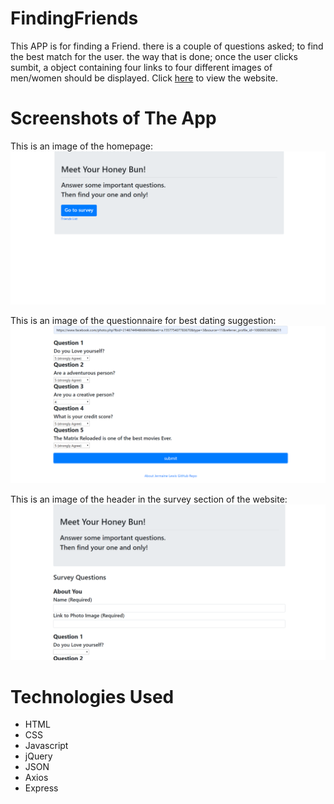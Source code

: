 # FindingFriends
This APP is for finding a Friend. there is a couple of questions asked; to find the best match for the user. the way that is done; once the user clicks sumbit, a object containing four links to four different images of men/women should be displayed. Click [here](https://node-friend.herokuapp.com/) to view the website.

# Screenshots of The App
This is an image of the homepage:
![friend](images/Friend1.png)

This is an image of the questionnaire for best dating suggestion:
![friend2](images/Friend2.png)

This is an image of the header in the survey section of the website:
![friend3](images/Friend3.png)

# Technologies Used
- HTML
- CSS
- Javascript
- jQuery
- JSON
- Axios
- Express